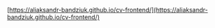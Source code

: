 [https://aliaksandr-bandziuk.github.io/cv-frontend/](https://aliaksandr-bandziuk.github.io/cv-frontend/)